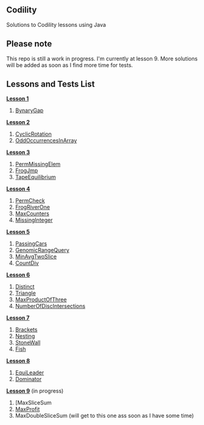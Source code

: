 ## Codility ##
Solutions to Codility lessons using Java

## Please note ##
This repo is still a work in progress. I'm currently at lesson 9.
More solutions will be added as soon as I find more time for tests.

## Lessons and Tests List ##

[**Lesson 1**](https://github.com/slobodanantonijevic/Codility/tree/master/Codility/src/Lesson1Iterations)
1. [BynaryGap](https://github.com/slobodanantonijevic/Codility/blob/master/Codility/src/Lesson1Iterations/BinaryGap.java)

[**Lesson 2**](https://github.com/slobodanantonijevic/Codility/tree/master/Codility/src/Lesson2Arrays)
1. [CyclicRotation](https://github.com/slobodanantonijevic/Codility/blob/master/Codility/src/Lesson2Arrays/CyclicRotation.java)
2. [OddOccurrencesInArray](https://github.com/slobodanantonijevic/Codility/blob/master/Codility/src/Lesson2Arrays/OddOccurrencesInArray.java)

[**Lesson 3**](https://github.com/slobodanantonijevic/Codility/tree/master/Codility/src/Lesson3TimeComplexity)
1. [PermMissingElem](https://github.com/slobodanantonijevic/Codility/blob/master/Codility/src/Lesson3TimeComplexity/PermMissingElem.java)
2. [FrogJmp](https://github.com/slobodanantonijevic/Codility/blob/master/Codility/src/Lesson3TimeComplexity/FrogJmp.java)
3. [TapeEquilibrium](https://github.com/slobodanantonijevic/Codility/blob/master/Codility/src/Lesson3TimeComplexity/TapeEquilibrium.java)

[**Lesson 4**](https://github.com/slobodanantonijevic/Codility/tree/master/Codility/src/Lesson4CountingElements)
1. [PermCheck](https://github.com/slobodanantonijevic/Codility/blob/master/Codility/src/Lesson4CountingElements/PermCheck.java)
2. [FrogRiverOne](https://github.com/slobodanantonijevic/Codility/blob/master/Codility/src/Lesson4CountingElements/FrogRiverOne.java)
3. [MaxCounters](https://github.com/slobodanantonijevic/Codility/blob/master/Codility/src/Lesson4CountingElements/MaxCounters.java)
4. [MissingInteger](https://github.com/slobodanantonijevic/Codility/blob/master/Codility/src/Lesson4CountingElements/MissingInteger.java)

[**Lesson 5**](https://github.com/slobodanantonijevic/Codility/tree/master/Codility/src/Lesson5PrefixSums)
1. [PassingCars]()
2. [GenomicRangeQuery]()
3. [MinAvgTwoSlice]()
4. [CountDiv]()

[**Lesson 6**](https://github.com/slobodanantonijevic/Codility/tree/master/Codility/src/Lesson6Sorting)
1. [Distinct]()
2. [Triangle]()
3. [MaxProductOfThree]()
4. [NumberOfDiscIntersections]()

[**Lesson 7**](https://github.com/slobodanantonijevic/Codility/tree/master/Codility/src/Lesson7StacksAndQueues)
1. [Brackets]()
2. [Nesting]()
3. [StoneWall]()
4. [Fish]()

[**Lesson 8**](https://github.com/slobodanantonijevic/Codility/tree/master/Codility/src/Lesson8Leader)
1. [EquiLeader]()
2. [Dominator]()

[**Lesson 9**](https://github.com/slobodanantonijevic/Codility/tree/master/Codility/src/Lesson9MaximumSliceProblem) (in progress)
1. [MaxSliceSum
2. [MaxProfit]()
3. MaxDoubleSliceSum (will get to this one ass soon as I have some time)